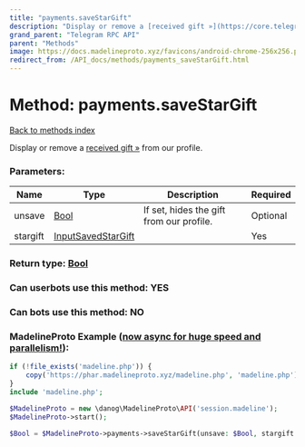 ```yaml
---
title: "payments.saveStarGift"
description: "Display or remove a [received gift »](https://core.telegram.org/api/gifts) from our profile."
grand_parent: "Telegram RPC API"
parent: "Methods"
image: https://docs.madelineproto.xyz/favicons/android-chrome-256x256.png
redirect_from: /API_docs/methods/payments_saveStarGift.html
---
```

# Method: payments.saveStarGift
[Back to methods index](index.html)



Display or remove a [received gift »](https://core.telegram.org/api/gifts) from our profile.

### Parameters:

| Name     |    Type       | Description | Required |
|----------|---------------|-------------|----------|
|unsave|[Bool](/API_docs/types/Bool.html) | If set, hides the gift from our profile. | Optional|
|stargift|[InputSavedStarGift](/API_docs/types/InputSavedStarGift.html) |  | Yes|


### Return type: [Bool](/API_docs/types/Bool.html)

### Can userbots use this method: **YES**

### Can bots use this method: **NO**


### MadelineProto Example ([now async for huge speed and parallelism!](https://docs.madelineproto.xyz/docs/ASYNC.html)):


```php
if (!file_exists('madeline.php')) {
    copy('https://phar.madelineproto.xyz/madeline.php', 'madeline.php');
}
include 'madeline.php';

$MadelineProto = new \danog\MadelineProto\API('session.madeline');
$MadelineProto->start();

$Bool = $MadelineProto->payments->saveStarGift(unsave: $Bool, stargift: $InputSavedStarGift, );
```

